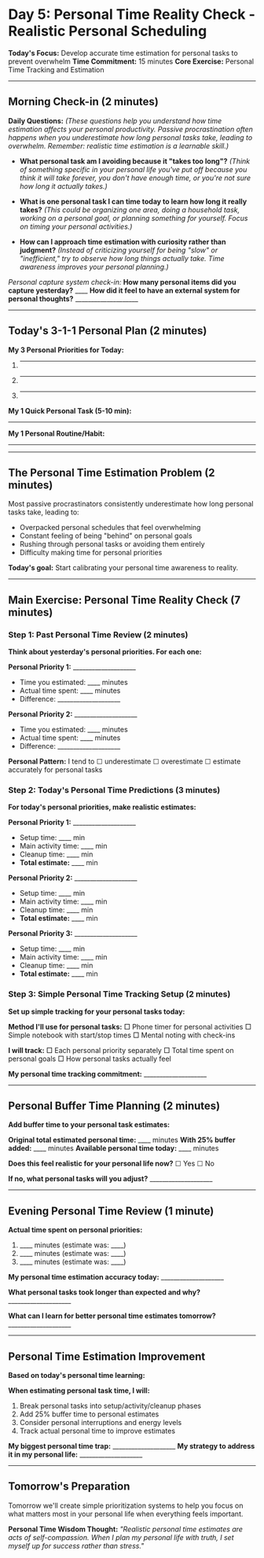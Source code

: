 # Day 5: Personal Time Reality Check - Realistic Personal Scheduling

**Today's Focus:** Develop accurate time estimation for personal tasks to prevent overwhelm
**Time Commitment:** 15 minutes
**Core Exercise:** Personal Time Tracking and Estimation

---

## Morning Check-in (2 minutes)

**Daily Questions:** *(These questions help you understand how time estimation affects your personal productivity. Passive procrastination often happens when you underestimate how long personal tasks take, leading to overwhelm. Remember: realistic time estimation is a learnable skill.)*

- **What personal task am I avoiding because it "takes too long"?**
  *(Think of something specific in your personal life you've put off because you think it will take forever, you don't have enough time, or you're not sure how long it actually takes.)*

- **What is one personal task I can time today to learn how long it really takes?**
  *(This could be organizing one area, doing a household task, working on a personal goal, or planning something for yourself. Focus on timing your personal activities.)*

- **How can I approach time estimation with curiosity rather than judgment?**
  *(Instead of criticizing yourself for being "slow" or "inefficient," try to observe how long things actually take. Time awareness improves your personal planning.)*

*Personal capture system check-in:*
**How many personal items did you capture yesterday?** ____
**How did it feel to have an external system for personal thoughts?** ____________________

---

## Today's 3-1-1 Personal Plan (2 minutes)

**My 3 Personal Priorities for Today:**
1. ____________________
2. ____________________
3. ____________________

**My 1 Quick Personal Task (5-10 min):**
____________________

**My 1 Personal Routine/Habit:**
____________________

---

## The Personal Time Estimation Problem (2 minutes)

Most passive procrastinators consistently underestimate how long personal tasks take, leading to:
- Overpacked personal schedules that feel overwhelming
- Constant feeling of being "behind" on personal goals
- Rushing through personal tasks or avoiding them entirely
- Difficulty making time for personal priorities

**Today's goal:** Start calibrating your personal time awareness to reality.

---

## Main Exercise: Personal Time Reality Check (7 minutes)

### Step 1: Past Personal Time Review (2 minutes)

**Think about yesterday's personal priorities. For each one:**

**Personal Priority 1:** ____________________
- Time you estimated: ____ minutes
- Actual time spent: ____ minutes
- Difference: ____________________

**Personal Priority 2:** ____________________
- Time you estimated: ____ minutes
- Actual time spent: ____ minutes
- Difference: ____________________

**Personal Pattern:** I tend to ☐ underestimate ☐ overestimate ☐ estimate accurately for personal tasks

### Step 2: Today's Personal Time Predictions (3 minutes)

**For today's personal priorities, make realistic estimates:**

**Personal Priority 1:** ____________________
- Setup time: ____ min
- Main activity time: ____ min
- Cleanup time: ____ min
- **Total estimate:** ____ min

**Personal Priority 2:** ____________________
- Setup time: ____ min
- Main activity time: ____ min
- Cleanup time: ____ min
- **Total estimate:** ____ min

**Personal Priority 3:** ____________________
- Setup time: ____ min
- Main activity time: ____ min
- Cleanup time: ____ min
- **Total estimate:** ____ min

### Step 3: Simple Personal Time Tracking Setup (2 minutes)

**Set up simple tracking for your personal tasks today:**

**Method I'll use for personal tasks:**
□ Phone timer for personal activities
□ Simple notebook with start/stop times
□ Mental noting with check-ins

**I will track:**
□ Each personal priority separately
□ Total time spent on personal goals
□ How personal tasks actually feel

**My personal time tracking commitment:** ____________________

---

## Personal Buffer Time Planning (2 minutes)

**Add buffer time to your personal task estimates:**

**Original total estimated personal time:** ____ minutes
**With 25% buffer added:** ____ minutes
**Available personal time today:** ____ minutes

**Does this feel realistic for your personal life now?** ☐ Yes ☐ No

**If no, what personal tasks will you adjust?** ____________________

---

## Evening Personal Time Review (1 minute)

**Actual time spent on personal priorities:**
1. ____ minutes (estimate was: ____)
2. ____ minutes (estimate was: ____)
3. ____ minutes (estimate was: ____)

**My personal time estimation accuracy today:** ____________________

**What personal tasks took longer than expected and why?** ____________________

**What can I learn for better personal time estimates tomorrow?** ____________________

---

## Personal Time Estimation Improvement

**Based on today's personal time learning:**

**When estimating personal task time, I will:**
1. Break personal tasks into setup/activity/cleanup phases
2. Add 25% buffer time to personal estimates
3. Consider personal interruptions and energy levels
4. Track actual personal time to improve estimates

**My biggest personal time trap:** ____________________
**My strategy to address it in my personal life:** ____________________

---

## Tomorrow's Preparation
Tomorrow we'll create simple prioritization systems to help you focus on what matters most in your personal life when everything feels important.

**Personal Time Wisdom Thought:**
*"Realistic personal time estimates are acts of self-compassion. When I plan my personal life with truth, I set myself up for success rather than stress."*